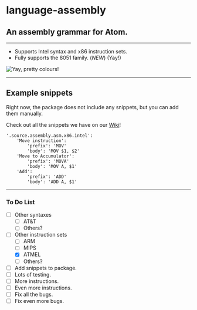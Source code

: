 # language-assembly
## An assembly grammar for Atom.
------------

* Supports Intel syntax and x86 instruction sets.
* Fully supports the 8051 family. (_NEW_) (Yay!)

![Yay, pretty colours!](https://raw.githubusercontent.com/oliverkeeble/atom-language-assembly/master/screenshot.png)

------------

## Example snippets
Right now, the package does not include any snippets, but you can add them manually.

Check out all the snippets we have on our [Wiki](https://github.com/oliverkeeble/atom-language-assembly/wiki)!

```
'.source.assembly.asm.x86.intel':
    'Move instruction':
        'prefix': 'MOV'
        'body': 'MOV $1, $2'
    'Move to Accumulator':
        'prefix': 'MOVA'
        'body': 'MOV A, $1'
    'Add':
        'prefix': 'ADD'
        'body': 'ADD A, $1'
```

------------
### To Do List
- [ ] Other syntaxes
	- [ ] AT&T
	- [ ] Others?
- [ ] Other instruction sets
	- [ ] ARM
	- [ ] MIPS
	- [x] ATMEL
	- [ ] Others?
- [ ] Add snippets to package.
- [ ] Lots of testing.
- [ ] More instructions.
- [ ] Even more instructions.
- [ ] Fix all the bugs.
- [ ] Fix even more bugs.
